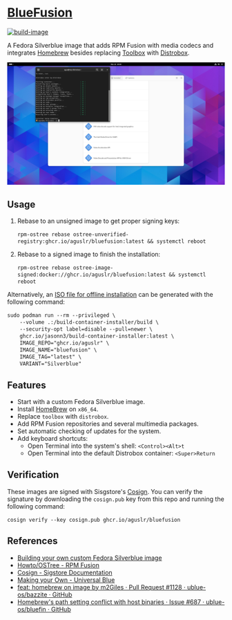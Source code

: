 [BlueFusion][1]
===============

[![build-image](https://github.com/aguslr/bluefusion/actions/workflows/build.yml/badge.svg)](https://github.com/aguslr/bluefusion/actions/workflows/build.yml)

A Fedora Silverblue image that adds RPM Fusion with media codecs and integrates
[Homebrew][9] besides replacing [Toolbox][2] with [Distrobox][3].

<picture>
  <source media="(prefers-color-scheme: light)" srcset="screenshot-light.png">
  <source media="(prefers-color-scheme: dark)"  srcset="screenshot-dark.png">
  <img title="Screenshot" alt="Screenshot" src="screenshot-light.png">
</picture>

Usage
-----

1. Rebase to an unsigned image to get proper signing keys:

       rpm-ostree rebase ostree-unverified-registry:ghcr.io/aguslr/bluefusion:latest && systemctl reboot

2. Rebase to a signed image to finish the installation:

       rpm-ostree rebase ostree-image-signed:docker://ghcr.io/aguslr/bluefusion:latest && systemctl reboot

Alternatively, an [ISO file for offline installation][8] can be generated with
the following command:

    sudo podman run --rm --privileged \
        --volume .:/build-container-installer/build \
        --security-opt label=disable --pull=newer \
        ghcr.io/jasonn3/build-container-installer:latest \
        IMAGE_REPO="ghcr.io/aguslr" \
        IMAGE_NAME="bluefusion" \
        IMAGE_TAG="latest" \
        VARIANT="Silverblue"

Features
--------

- Start with a custom Fedora Silverblue image.
- Install [HomeBrew][9] on `x86_64`.
- Replace `toolbox` with `distrobox`.
- Add RPM Fusion repositories and several multimedia packages.
- Set automatic checking of updates for the system.
- Add keyboard shortcuts:
  + Open Terminal into the system's shell: `<Control><Alt>t`
  + Open Terminal into the default Distrobox container: `<Super>Return`

Verification
------------

These images are signed with Sisgstore's [Cosign][4]. You can verify the
signature by downloading the `cosign.pub` key from this repo and running the
following command:

    cosign verify --key cosign.pub ghcr.io/aguslr/bluefusion

References
----------

- [Building your own custom Fedora Silverblue image][5]
- [Howto/OSTree - RPM Fusion][6]
- [Cosign - Sigstore Documentation][4]
- [Making your Own - Universal Blue][7]
- [feat: homebrew on image by m2Giles · Pull Request #1128 · ublue-os/bazzite ·
  GitHub][10]
- [Homebrew's path setting conflict with host binaries · Issue #687 ·
  ublue-os/bluefin · GitHub][11]


[1]:  https://github.com/aguslr/bluefusion
[2]:  https://github.com/containers/toolbox
[3]:  https://github.com/89luca89/distrobox
[4]:  https://docs.sigstore.dev/cosign/overview/
[5]:  https://www.ypsidanger.com/building-your-own-fedora-silverblue-image/
[6]:  https://rpmfusion.org/Howto/OSTree
[7]:  https://ublue.it/making-your-own/
[8]:  https://blue-build.org/learn/universal-blue/#fresh-install-from-an-iso
[9]:  https://brew.sh/
[10]: https://github.com/ublue-os/bazzite/pull/1128/commits/2dbf297
[11]: https://github.com/ublue-os/bluefin/issues/687
